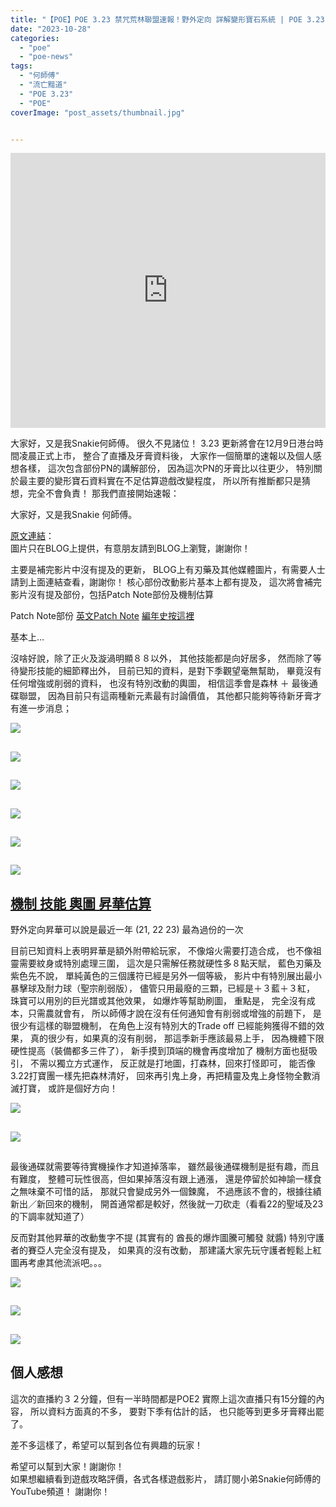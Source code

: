 ```yaml
---
title: "【POE】POE 3.23 禁咒荒林聯盟速報！野外定向 詳解變形寶石系統 | POE 3.23 Affliction League | 流亡黯道 Path of Exile"
date: "2023-10-28"
categories: 
  - "poe"
  - "poe-news"
tags: 
  - "何師傅"
  - "流亡黯道"
  - "POE 3.23"
  - "POE"
coverImage: "post_assets/thumbnail.jpg"


---
```


<!-- Embed -->

<iframe width="100%" height="440" src="https://www.youtube.com/embed/ObnhjrfrAmo" 
  title="YouTube video player" frameborder="0" allow="accelerometer; autoplay;
  clipboard-write; encrypted-media; gyroscope; picture-in-picture; web-share"
  referrerpolicy="strict-origin-when-cross-origin" allowfullscreen></iframe>


<!-- Context -->
大家好，又是我Snakie何師傅。
很久不見諸位！
3.23 更新將會在12月9日港台時間凌晨正式上市，
整合了直播及牙膏資料後，
大家作一個簡單的速報以及個人感想各樣，
這次包含部份PN的講解部份，
因為這次PN的牙膏比以往更少，
特別關於最主要的變形寶石資料實在不足估算遊戲改變程度， 
所以所有推斷都只是猜想，完全不會負責！
那我們直接開始速報：

大家好，又是我Snakie 何師傅。  

[原文連結]()：  
圖片只在BLOG上提供，有意朋友請到BLOG上瀏覽，謝謝你！

主要是補完影片中沒有提及的更新，
BLOG上有刃藥及其他媒體圖片，有需要人士請到上面連結查看，謝謝你！
核心部份改動影片基本上都有提及，
這次將會補完影片沒有提及部份，包括Patch Note部份及機制估算

Patch Note部份
[英文Patch Note](https://www.pathofexile.com/forum/view-thread/3451455)
[編年史按這裡](https://poedb.tw/tw/Affliction_version)

基本上…

沒啥好說，除了正火及漩渦明顯８８以外，
其他技能都是向好居多，
然而除了等待變形技能的細節釋出外，
目前已知的資料，是對下季觀望毫無幫助，
畢竟沒有任何增強或削弱的資料，
也沒有特別改動的輿圖，
相信這季會是森林 ＋ 最後通碟聯盟，
因為目前只有這兩種新元素最有討論價值，
其他都只能夠等待新牙膏才有進一步消息；

![](post_assets/1.jpg)
<!-- Subtitle1 -->
##

![](post_assets/2.png)  
<!-- Subtitle2 -->
##
  
![](post_assets/3.jpg)  
<!-- Subtitle3 -->
##
  
![](post_assets/4.png)  
<!-- Subtitle4 -->
##

![](post_assets/5.jpg)  
<!-- Subtitle5 -->
##

![](post_assets/6.png)
<!-- Subtitle6 -->
## <u> 機制 技能 輿圖 昇華估算 </u>

野外定向昇華可以說是最近一年 (21, 22 23)
最為過份的一次

目前已知資料上表明昇華是額外附帶給玩家，
不像熔火需要打造合成，
也不像祖靈需要紋身或特別處理三圍，
這次是只需解任務就硬性多８點天賦，
藍色刃藥及紫色先不說，
單純黃色的三個護符已經是另外一個等級，
影片中有特別展出最小暴擊球及耐力球（聖宗削弱版），
儘管只用最廢的三顆，已經是＋３藍＋３紅，
珠寶可以用別的巨光譜或其他效果，
如爆炸等幫助刷圖，
重點是，
完全沒有成本，只需農就會有，
所以師傅才說在沒有任何通知會有削弱或增強的前題下，
是很少有這樣的聯盟機制，
在角色上沒有特別大的Trade off 已經能夠獲得不錯的效果，
真的很少有，如果真的沒有削弱，
那這季新手應該最易上手，
因為機體下限硬性提高（裝備都多三件了），
新手摸到頂端的機會再度增加了
機制方面也挺吸引，
不需以獨立方式運作，
反正就是打地圖，打森林，回來打怪即可，
能否像3.22打寶團一樣先把森林清好，
回來再引鬼上身，再把精靈及鬼上身怪物全數消滅打寶，
或許是個好方向！


![](post_assets/8.png)  
<!-- Subtitle7 -->
##

![](post_assets/9.jpg)  
<!-- Subtitle8 -->
##
  
最後通碟就需要等待實機操作才知道掉落率，
雖然最後通碟機制是挺有趣，而且有難度，
整體可玩性很高，但如果掉落沒有跟上通漲，
還是停留於如神諭一樣食之無味棄不可惜的話，
那就只會變成另外一個鍊魔，
不過應該不會的，根據往績新出／新回來的機制，
開首通常都是較好，然後就一刀砍走（看看22的聖域及23的下調率就知道了）

反而對其他昇華的改動隻字不提
(其實有的 酋長的爆炸圖騰可觸發 就醬)
特別守護者的賽亞人完全沒有提及，
如果真的沒有改動，
那建議大家先玩守護者輕鬆上紅圖再考慮其他流派吧。。。

![](post_assets/10.png)  
<!-- Subtitle8 -->
##
![](post_assets/11.jpg)  
<!-- Subtitle8 -->
##
![](post_assets/12.jpg)  
<!-- Subtitle8 -->
## 個人感想

這次的直播約３２分鐘，但有一半時間都是POE2
實際上這次直播只有15分鐘的內容，
所以資料方面真的不多，
要對下季有估計的話，
也只能等到更多牙膏釋出罷了。


差不多這樣了，希望可以幫到各位有興趣的玩家！

希望可以幫到大家！謝謝你！	
如果想繼續看到遊戲攻略評價，各式各樣遊戲影片，
請訂閱小弟Snakie何師傅的YouTube頻道！
謝謝你！

